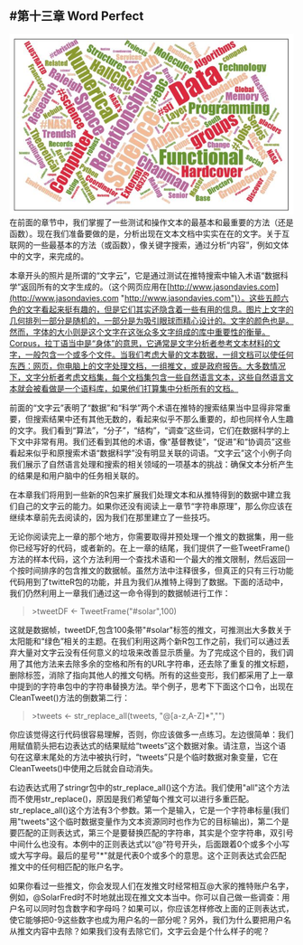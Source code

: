 #第十三章 Word Perfect
-----
![](./img/chap13_01.jpg)
在前面的章节中，我们掌握了一些测试和操作文本的最基本和最重要的方法（还是函数）。现在我们准备要做的是，分析出现在文本文档中实实在在的文字。关于互联网的一些最基本的方法（或函数），像关键字搜索，通过分析“内容”，例如文体中的文字，来完成的。

本章开头的照片是所谓的“文字云”，它是通过测试在推特搜索中输入术语“数据科学”返回所有的文字生成的。（这个网页应用在[http://www.jasondavies.com](http://www.jasondavies.com "http://www.jasondavies.com")）。这些五颜六色的文字看起来挺有趣的，但是它们其实还隐含着一些有用的信息。图片上文字的几何排列一部分是随机的，一部分是为吸引眼球而精心设计的。文字的颜色也是。然而，字体的大小则是这个文字在这张众多文字组成的库中重要性的衡量。Corpus，拉丁语当中是“身体”的意思，它通常是文字分析者参考文本材料的文字，一般包含一个或多个文件。当我们考虑大量的文本数据，一组文档可以使任何东西：网页，你电脑上的文字处理文档，一组推文，或是政府报告。大多数情况下，文字分析者考虑文档集，每个文档集包含一些自然语言文本，这些自然语言文本就会被看做是一个语料库，如果他们打算集中分析所有的文档。

前面的“文字云”表明了“数据”和“科学”两个术语在推特的搜索结果当中显得非常重要，但搜索结果中还有其他无数的，看起来似乎不那么重要的，却也同样令人生趣的文字。我们看到“算法”，“分子”，“结构”，“调查”这些词，它们在数据科学的上下文中非常有用。我们还看到其他的术语，像“基督教徒”，“促进”和“协调员”这些看起来似乎和原搜索术语“数据科学”没有明显关联的词语。“文字云”这个小例子向我们展示了自然语言处理和搜索的相关领域的一项基本的挑战：确保文本分析产生的结果是和用户脑中的任务相关联的。

在本章我们将用到一些新的R包来扩展我们处理文本和从推特得到的数据中建立我们自己的文字云的能力。如果你还没有阅读上一章节“字符串原理”，那么你应该在继续本章前先去阅读的，因为我们在那里建立了一些技巧。

无论你阅读完上一章的那个地方，你需要取得并预处理一个推文的数据集，用一些你已经写好的代码，或者新的。在上一章的结尾，我们提供了一些TweetFrame()方法的样本代码，这个方法利用一个查找术语和一个最大的推文限制，然后返回一个按时间排序的包含推文的数据帧。虽然方法中注释很多，但真正的只有三行功能代码用到了twitteR包的功能，并且为我们从推特上得到了数据。下面的活动中，我们仍然利用上一章我们通过这一命令得到的数据帧进行工作：
>\>tweetDF <- TweetFrame("#solar",100)

这就是数据帧，tweetDF,包含100条带"#solar"标签的推文，可推测出大多数关于太阳能和“绿色”相关的主题。在我们利用这两个新R包工作之前，我们可以通过丢弃大量对文字云没有任何意义的垃圾来改善显示质量。为了完成这个目的，我们调用了其他方法来去除多余的空格和所有的URL字符串，还去除了重复的推文标题，删除标签，消除了指向其他人的推文句柄。所有的这些变形，我们都采用了上一章中提到的字符串包中的字符串替换方法。举个例子，思考下下面这个口令，出现在CleanTweet()方法的倒数第二行：
>\>tweets <- str_replace_all(tweets, "@[a-z,A-Z]*","")  

你应该觉得这行代码很容易理解，否则，你应该做多一点练习。左边很简单：我们用赋值箭头把右边表达式的结果赋给“tweets”这个数据对象。请注意，当这个语句在这章末尾处的方法中被执行时，“tweets”只是个临时数据对象变量，它在CleanTweets()中使用之后就会自动消失。

右边表达式用了stringr包中的str_replace_all()这个方法。我们使用"all"这个方法而不使用str_replace()，原因是我们希望每个推文可以进行多重匹配。str_replace_all()这个方法有3个参数。第一个是输入，它是一个字符串标量(我们用"tweets"这个临时数据变量作为文本资源同时也作为它的目标输出)，第二个是要匹配的正则表达式，第三个是要替换匹配的字符串，其实是个空字符串，双引号中间什么也没有。本例中的正则表达式以“@”符号开头，后面跟着0个或多个小写或大写字母。最后的星号"*"就是代表0个或多个的意思。这个正则表达式会匹配推文中的任何相匹配的账户名字。

如果你看过一些推文，你会发现人们在发推文时经常相互@大家的推特账户名字，例如，@SolarFred时不时地就出现在推文文本当中。你可以自己做一些调查：用户名可以同时包含数字和字母吗？如果可以，你应该怎样修改上面的正则表达式，使它能够把0-9这些数字也成为用户名的一部分呢？另外，我们为什么要把用户名从推文内容中去除？如果我们没有去除它们，文字云会是个什么样子的呢？

